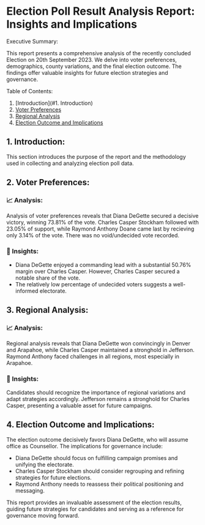 # Election Poll Result Analysis Report: Insights and Implications

Executive Summary:

This report presents a comprehensive analysis of the recently concluded Election on 20th September 2023. We delve into voter preferences, demographics, county variations, and the final election outcome. The findings offer valuable insights for future election strategies and governance.

Table of Contents:

1. [Introduction](#1. Introduction)
2. [Voter Preferences](#Voter-Preferences)
3. [Regional Analysis](#Regional-Analysis)
4. [Election Outcome and Implications](#Election-Outcome-and-Implications)


## 1. Introduction:
This section introduces the purpose of the report and the methodology used in collecting and analyzing election poll data.

## 2. Voter Preferences:

### 📈 Analysis:

Analysis of voter preferences reveals that Diana DeGette secured a decisive victory, winning 73.81% of the vote. Charles Casper Stockham followed with 23.05% of support, while Raymond Anthony Doane came last by recieving only 3.14% of the vote. There was no void/undecided vote recorded.

### 🔎 Insights:

- Diana DeGette enjoyed a commanding lead with a substantial 50.76% margin over Charles Casper. However, Charles Casper secured a notable share of the vote.
- The relatively low percentage of undecided voters suggests a well-informed electorate.

## 3. Regional Analysis:

### 📈 Analysis:

Regional analysis reveals that Diana DeGette won convincingly in Denver and Arapahoe, while Charles Casper maintained a stronghold in Jefferson. Raymond Anthony faced challenges in all regions, most especially in Arapahoe.

### 🔎 Insights:

Candidates should recognize the importance of regional variations and adapt strategies accordingly.
Jefferson remains a stronghold for Charles Casper, presenting a valuable asset for future campaigns.

## 4. Election Outcome and Implications:

The election outcome decisively favors Diana DeGette, who will assume office as Counsellor. The implications for governance include:

- Diana DeGette should focus on fulfilling campaign promises and unifying the electorate.
- Charles Casper Stockham should consider regrouping and refining strategies for future elections.
- Raymond Anthony needs to reassess their political positioning and messaging.

This report provides an invaluable assessment of the election results, guiding future strategies for candidates and serving as a reference for governance moving forward.
